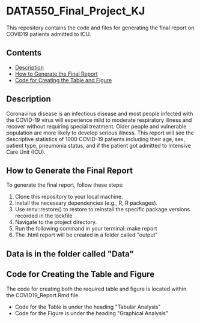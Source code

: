 # DATA550_Final_Project_KJ

This repository contains the code and files for generating the final report on COVID19 patients admitted to ICU.

## Contents

- [Description](#description)
- [How to Generate the Final Report](#how-to-generate-the-final-report)
- [Code for Creating the Table and Figure](#code-for-creating-the-table-and-figure)

## Description

Coronavirus disease is an infectious disease and most people infected with the COVID-19 virus will experience mild to moderate respiratory illness and recover without requiring special treatment. Older people and vulnerable population are more likely to develop serious illness. This report will see the descriptive statistics of 1000 COVID-19 patients including their age, sex, patient type, pneumonia status, and if the patient got admitted to Intensive Care Unit (ICU). 

## How to Generate the Final Report

To generate the final report, follow these steps:

1. Clone this repository to your local machine.
2. Install the necessary dependencies (e.g., R, R packages).
3. Use renv::restore() to restore to reinstall the specific package versions recorded in the lockfile
3. Navigate to the project directory.
4. Run the following command in your terminal:   make report
5. The .html report will be created in a folder called "output"

## Data is in the folder called "Data"


## Code for Creating the Table and Figure

The code for creating both the required table and figure is located within the COVID19_Report.Rmd file.

- Code for the Table is under the heading "Tabular Analysis"
- Code for the Figure is under the heading "Graphical Analysis"
